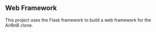 ## Web Framework 

This project uses the Flask framework to build a web framework for the AirBnB clone.
